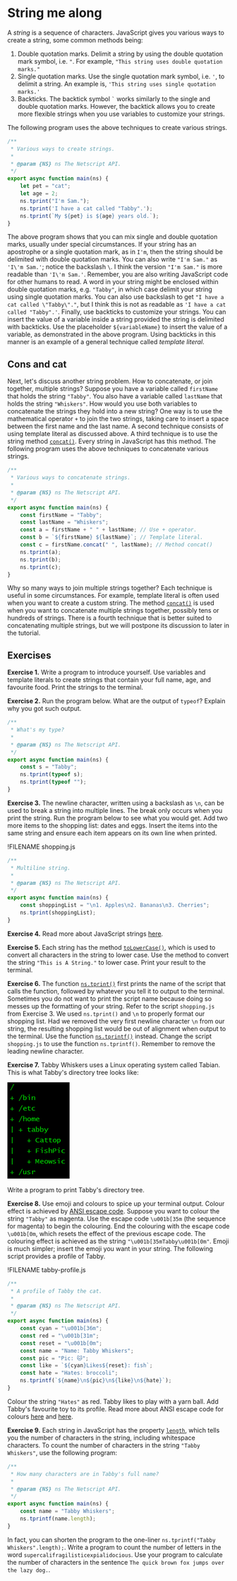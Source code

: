 # String me along

A _string_ is a sequence of characters. JavaScript gives you various ways to
create a string, some common methods being:

1. Double quotation marks. Delimit a string by using the double quotation mark
   symbol, i.e. `"`. For example, `"This string uses double quotation marks."`
1. Single quotation marks. Use the single quotation mark symbol, i.e. `'`, to
   delimit a string. An example is, `'This string uses single quotation marks.'`
1. Backticks. The backtick symbol `` ` `` works similarly to the single and
   double quotation marks. However, the backtick allows you to create more
   flexible strings when you use variables to customize your strings.

The following program uses the above techniques to create various strings.

```js
/**
 * Various ways to create strings.
 *
 * @param {NS} ns The Netscript API.
 */
export async function main(ns) {
    let pet = "cat";
    let age = 2;
    ns.tprint("I'm Sam.");
    ns.tprint('I have a cat called "Tabby".');
    ns.tprint(`My ${pet} is ${age} years old.`);
}
```

The above program shows that you can mix single and double quotation marks,
usually under special circumstances. If your string has an apostrophe or a
single quotation mark, as in `I'm`, then the string should be delimited with
double quotation marks. You can also write `"I'm Sam."` as `'I\'m Sam.'`; notice
the backslash `\`. I think the version `"I'm Sam."` is more readable than
`'I\'m Sam.'`. Remember, you are also writing JavaScript code for other humans
to read. A word in your string might be enclosed within double quotation marks,
e.g. `"Tabby"`, in which case delimit your string using single quotation marks.
You can also use backslash to get `"I have a cat called \"Tabby\"."`, but I
think this is not as readable as `'I have a cat called "Tabby".'`. Finally, use
backticks to customize your strings. You can insert the value of a variable
inside a string provided the string is delimited with backticks. Use the
placeholder `${variableName}` to insert the value of a variable, as demonstrated
in the above program. Using backticks in this manner is an example of a general
technique called _template literal_.

<!-- ====================================================================== -->

## Cons and cat

Next, let's discuss another string problem. How to concatenate, or join
together, multiple strings? Suppose you have a variable called `firstName` that
holds the string `"Tabby"`. You also have a variable called `lastName` that
holds the string `"Whiskers"`. How would you use both variables to concatenate
the strings they hold into a new string? One way is to use the mathematical
operator `+` to join the two strings, taking care to insert a space between the
first name and the last name. A second technique consists of using template
literal as discussed above. A third technique is to use the string method
[`concat()`](https://developer.mozilla.org/en-US/docs/Web/JavaScript/Reference/Global_Objects/String/concat).
Every string in JavaScript has this method. The following program uses the above
techniques to concatenate various strings.

```js
/**
 * Various ways to concatenate strings.
 *
 * @param {NS} ns The Netscript API.
 */
export async function main(ns) {
    const firstName = "Tabby";
    const lastName = "Whiskers";
    const a = firstName + " " + lastName; // Use + operator.
    const b = `${firstName} ${lastName}`; // Template literal.
    const c = firstName.concat(" ", lastName); // Method concat()
    ns.tprint(a);
    ns.tprint(b);
    ns.tprint(c);
}
```

Why so many ways to join multiple strings together? Each technique is useful in
some circumstances. For example, template literal is often used when you want to
create a custom string. The method
[`concat()`](https://developer.mozilla.org/en-US/docs/Web/JavaScript/Reference/Global_Objects/String/concat)
is used when you want to concatenate multiple strings together, possibly tens or
hundreds of strings. There is a fourth technique that is better suited to
concatenating multiple strings, but we will postpone its discussion to later in
the tutorial.

<!-- ====================================================================== -->

## Exercises

**Exercise 1.** Write a program to introduce yourself. Use variables and
template literals to create strings that contain your full name, age, and
favourite food. Print the strings to the terminal.

**Exercise 2.** Run the program below. What are the output of `typeof`? Explain
why you got such output.

```js
/**
 * What's my type?
 *
 * @param {NS} ns The Netscript API.
 */
export async function main(ns) {
    const s = "Tabby";
    ns.tprint(typeof s);
    ns.tprint(typeof "");
}
```

**Exercise 3.** The newline character, written using a backslash as `\n`, can be
used to break a string into multiple lines. The break only occurs when you print
the string. Run the program below to see what you would get. Add two more items
to the shopping list: dates and eggs. Insert the items into the same string and
ensure each item appears on its own line when printed.

!FILENAME shopping.js

```js
/**
 * Multiline string.
 *
 * @param {NS} ns The Netscript API.
 */
export async function main(ns) {
    const shoppingList = "\n1. Apples\n2. Bananas\n3. Cherries";
    ns.tprint(shoppingList);
}
```

**Exercise 4.** Read more about JavaScript strings
[here](https://developer.mozilla.org/en-US/docs/Web/JavaScript/Reference/Global_Objects/String).

**Exercise 5.** Each string has the method
[`toLowerCase()`](https://developer.mozilla.org/en-US/docs/Web/JavaScript/Reference/Global_Objects/String/toLowerCase),
which is used to convert all characters in the string to lower case. Use the
method to convert the string `"This is A String."` to lower case. Print your
result to the terminal.

**Exercise 6.** The function
[`ns.tprint()`](https://github.com/bitburner-official/bitburner-src/blob/dev/markdown/bitburner.ns.tprint.md)
first prints the name of the script that calls the function, followed by
whatever you tell it to output to the terminal. Sometimes you do not want to
print the script name because doing so messes up the formatting of your string.
Refer to the script `shopping.js` from Exercise 3. We used `ns.tprint()` and
`\n` to properly format our shopping list. Had we removed the very first newline
character `\n` from our string, the resulting shopping list would be out of
alignment when output to the terminal. Use the function
[`ns.tprintf()`](https://github.com/bitburner-official/bitburner-src/blob/dev/markdown/bitburner.ns.tprintf.md)
instead. Change the script `shopping.js` to use the function `ns.tprintf()`.
Remember to remove the leading newline character.

**Exercise 7.** Tabby Whiskers uses a Linux operating system called Tabian. This
is what Tabby's directory tree looks like:

![Tabian file system](../../image/data/tabian.png "Tabian file system")

Write a program to print Tabby's directory tree.

**Exercise 8.** Use emoji and colours to spice up your terminal output. Colour
effect is achieved by
[ANSI escape code](https://en.wikipedia.org/wiki/ANSI_escape_code). Suppose you
want to colour the string `"Tabby"` as magenta. Use the escape code `\u001b[35m`
(the sequence for magenta) to begin the colouring. End the colouring with the
escape code `\u001b[0m`, which resets the effect of the previous escape code.
The colouring effect is achieved as the string `"\u001b[35mTabby\u001b[0m"`.
Emoji is much simpler; insert the emoji you want in your string. The following
script provides a profile of Tabby.

!FILENAME tabby-profile.js

```js
/**
 * A profile of Tabby the cat.
 *
 * @param {NS} ns The Netscript API.
 */
export async function main(ns) {
    const cyan = "\u001b[36m";
    const red = "\u001b[31m";
    const reset = "\u001b[0m";
    const name = "Name: Tabby Whiskers";
    const pic = "Pic: 🐱";
    const like = `${cyan}Likes${reset}: fish`;
    const hate = "Hates: broccoli";
    ns.tprintf(`${name}\n${pic}\n${like}\n${hate}`);
}
```

Colour the string `"Hates"` as red. Tabby likes to play with a yarn ball. Add
Tabby's favourite toy to its profile. Read more about ANSI escape code for
colours
[here](https://www.lihaoyi.com/post/BuildyourownCommandLinewithANSIescapecodes.html)
and [here](https://gist.github.com/fnky/458719343aabd01cfb17a3a4f7296797).

**Exercise 9.** Each string in JavaScript has the property
[`length`](https://developer.mozilla.org/en-US/docs/Web/JavaScript/Reference/Global_Objects/String/length),
which tells you the number of characters in the string, including whitespace
characters. To count the number of characters in the string `"Tabby Whiskers"`,
use the following program:

```js
/**
 * How many characters are in Tabby's full name?
 *
 * @param {NS} ns The Netscript API.
 */
export async function main(ns) {
    const name = "Tabby Whiskers";
    ns.tprintf(name.length);
}
```

In fact, you can shorten the program to the one-liner
`ns.tprintf("Tabby Whiskers".length);`. Write a program to count the number of
letters in the word `supercalifragilisticexpialidocious`. Use your program to
calculate the number of characters in the sentence
`The quick brown fox jumps over the lazy dog.`.
